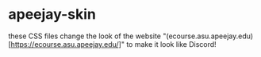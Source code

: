 # apeejay-skin

these CSS files change the look of the website "(ecourse.asu.apeejay.edu)[https://ecourse.asu.apeejay.edu/]" to make it look like Discord!
